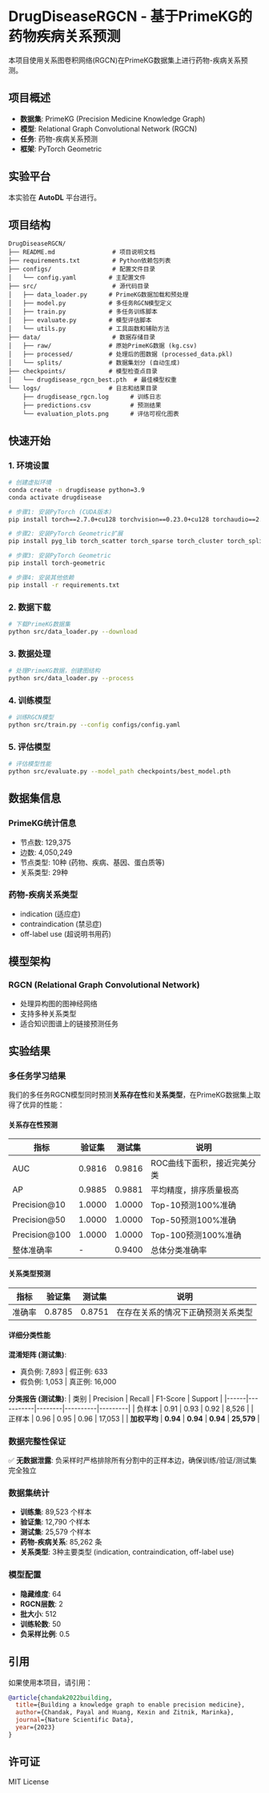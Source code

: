 # DrugDiseaseRGCN - 基于PrimeKG的药物疾病关系预测

本项目使用关系图卷积网络(RGCN)在PrimeKG数据集上进行药物-疾病关系预测。

## 项目概述

- **数据集**: PrimeKG (Precision Medicine Knowledge Graph)
- **模型**: Relational Graph Convolutional Network (RGCN)
- **任务**: 药物-疾病关系预测
- **框架**: PyTorch Geometric

## 实验平台

本实验在 **AutoDL** 平台进行。

## 项目结构

```
DrugDiseaseRGCN/
├── README.md                # 项目说明文档
├── requirements.txt         # Python依赖包列表
├── configs/                 # 配置文件目录
│   └── config.yaml         # 主配置文件
├── src/                     # 源代码目录
│   ├── data_loader.py      # PrimeKG数据加载和预处理
│   ├── model.py            # 多任务RGCN模型定义
│   ├── train.py            # 多任务训练脚本
│   ├── evaluate.py         # 模型评估脚本
│   └── utils.py            # 工具函数和辅助方法
├── data/                    # 数据存储目录
│   ├── raw/                # 原始PrimeKG数据 (kg.csv)
│   ├── processed/          # 处理后的图数据 (processed_data.pkl)
│   └── splits/             # 数据集划分 (自动生成)
├── checkpoints/            # 模型检查点目录
│   └── drugdisease_rgcn_best.pth  # 最佳模型权重
└── logs/                   # 日志和结果目录
    ├── drugdisease_rgcn.log      # 训练日志
    ├── predictions.csv           # 预测结果
    └── evaluation_plots.png      # 评估可视化图表
```

## 快速开始

### 1. 环境设置

```bash
# 创建虚拟环境
conda create -n drugdisease python=3.9
conda activate drugdisease

# 步骤1: 安装PyTorch (CUDA版本)
pip install torch==2.7.0+cu128 torchvision==0.23.0+cu128 torchaudio==2.2.0 --index-url https://download.pytorch.org/whl/cu128

# 步骤2: 安装PyTorch Geometric扩展
pip install pyg_lib torch_scatter torch_sparse torch_cluster torch_spline_conv -f https://data.pyg.org/whl/torch-2.7.0+cu128.html

# 步骤3: 安装PyTorch Geometric
pip install torch-geometric

# 步骤4: 安装其他依赖
pip install -r requirements.txt
```

### 2. 数据下载

```bash
# 下载PrimeKG数据集
python src/data_loader.py --download
```

### 3. 数据处理

```bash
# 处理PrimeKG数据，创建图结构
python src/data_loader.py --process
```

### 4. 训练模型

```bash
# 训练RGCN模型
python src/train.py --config configs/config.yaml
```

### 5. 评估模型

```bash
# 评估模型性能
python src/evaluate.py --model_path checkpoints/best_model.pth
```

## 数据集信息

### PrimeKG统计信息
- 节点数: 129,375
- 边数: 4,050,249
- 节点类型: 10种 (药物、疾病、基因、蛋白质等)
- 关系类型: 29种

### 药物-疾病关系类型
- indication (适应症)
- contraindication (禁忌症)
- off-label use (超说明书用药)

## 模型架构

### RGCN (Relational Graph Convolutional Network)
- 处理异构图的图神经网络
- 支持多种关系类型
- 适合知识图谱上的链接预测任务

## 实验结果

### 多任务学习结果

我们的多任务RGCN模型同时预测**关系存在性**和**关系类型**，在PrimeKG数据集上取得了优异的性能：

#### 关系存在性预测

| 指标 | 验证集 | 测试集 | 说明 |
|------|--------|--------|------|
| AUC | 0.9816 | 0.9816 | ROC曲线下面积，接近完美分类 |
| AP | 0.9885 | 0.9881 | 平均精度，排序质量极高 |
| Precision@10 | 1.0000 | 1.0000 | Top-10预测100%准确 |
| Precision@50 | 1.0000 | 1.0000 | Top-50预测100%准确 |
| Precision@100 | 1.0000 | 1.0000 | Top-100预测100%准确 |
| 整体准确率 | - | 0.9400 | 总体分类准确率 |

#### 关系类型预测

| 指标 | 验证集 | 测试集 | 说明 |
|------|--------|--------|------|
| 准确率 | 0.8785 | 0.8751 | 在存在关系的情况下正确预测关系类型 |

#### 详细分类性能

**混淆矩阵 (测试集)**:
- 真负例: 7,893 | 假正例: 633
- 假负例: 1,053 | 真正例: 16,000

**分类报告 (测试集)**:
| 类别 | Precision | Recall | F1-Score | Support |
|------|-----------|--------|----------|---------|
| 负样本 | 0.91 | 0.93 | 0.92 | 8,526 |
| 正样本 | 0.96 | 0.95 | 0.96 | 17,053 |
| **加权平均** | **0.94** | **0.94** | **0.94** | **25,579** |

### 数据完整性保证
✅ **无数据泄露**: 负采样时严格排除所有分割中的正样本边，确保训练/验证/测试集完全独立

### 数据集统计
- **训练集**: 89,523 个样本
- **验证集**: 12,790 个样本
- **测试集**: 25,579 个样本
- **药物-疾病关系**: 85,262 条
- **关系类型**: 3种主要类型 (indication, contraindication, off-label use)

### 模型配置
- **隐藏维度**: 64
- **RGCN层数**: 2
- **批大小**: 512
- **训练轮数**: 50
- **负采样比例**: 0.5

## 引用

如果使用本项目，请引用：

```bibtex
@article{chandak2022building,
  title={Building a knowledge graph to enable precision medicine},
  author={Chandak, Payal and Huang, Kexin and Zitnik, Marinka},
  journal={Nature Scientific Data},
  year={2023}
}
```

## 许可证

MIT License